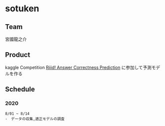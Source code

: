 # sotuken
## Team
  宮國龍之介
## Product
  kaggle Competition 
    [Riiid! Answer Correctness Prediction](https://www.kaggle.com/c/riiid-test-answer-prediction)
  に参加して予測モデルを作る
    
## Schedule
### 2020
    8/01 ~ 8/14 
    -　データの収集,適正モデルの調査
    
